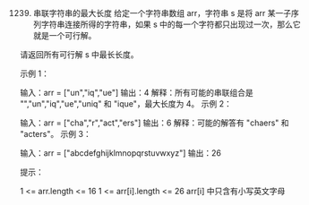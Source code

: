 1239. 串联字符串的最大长度
      给定一个字符串数组 arr，字符串 s 是将 arr 某一子序列字符串连接所得的字符串，如果 s 中的每一个字符都只出现过一次，那么它就是一个可行解。

请返回所有可行解 s 中最长长度。



示例 1：

输入：arr = ["un","iq","ue"]
输出：4
解释：所有可能的串联组合是 "","un","iq","ue","uniq" 和 "ique"，最大长度为 4。
示例 2：

输入：arr = ["cha","r","act","ers"]
输出：6
解释：可能的解答有 "chaers" 和 "acters"。
示例 3：

输入：arr = ["abcdefghijklmnopqrstuvwxyz"]
输出：26


提示：

1 <= arr.length <= 16
1 <= arr[i].length <= 26
arr[i] 中只含有小写英文字母